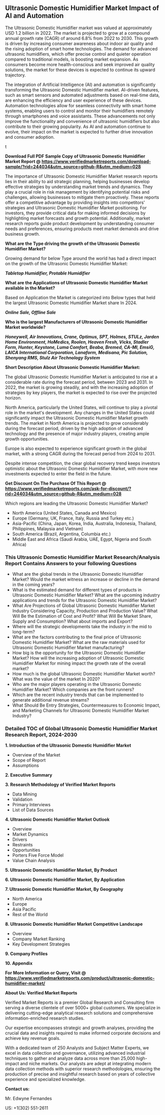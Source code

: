 <h2>Ultrasonic Domestic Humidifier Market Impact of AI and Automation</h2><p>The Ultrasonic Domestic Humidifier market was valued at approximately USD 1.2 billion in 2022. The market is projected to grow at a compound annual growth rate (CAGR) of around 6.8% from 2022 to 2030. This growth is driven by increasing consumer awareness about indoor air quality and the rising adoption of smart home technologies. The demand for advanced ultrasonic humidifiers, which offer precise control and quieter operation compared to traditional models, is boosting market expansion. As consumers become more health-conscious and seek improved air quality solutions, the market for these devices is expected to continue its upward trajectory.</p><p>The integration of Artificial Intelligence (AI) and automation is significantly transforming the Ultrasonic Domestic Humidifier market. AI-driven features, such as smart sensors and automated adjustments based on real-time data, are enhancing the efficiency and user experience of these devices. Automation technologies allow for seamless connectivity with smart home systems, enabling users to control and monitor their humidifiers remotely through smartphones and voice assistants. These advancements not only improve the functionality and convenience of ultrasonic humidifiers but also contribute to their growing popularity. As AI and automation continue to evolve, their impact on the market is expected to further drive innovation and consumer adoption.</p>t</p><p id="" class=""><strong>Download Full PDF Sample Copy of Ultrasonic Domestic Humidifier Market Report @ <a href="https://www.verifiedmarketreports.com/download-sample/?rid=244034&utm_source=github-R&utm_medium=028" target="_blank">https://www.verifiedmarketreports.com/download-sample/?rid=244034&utm_source=github-R&utm_medium=028</a></strong></p><p>The importance of&nbsp;Ultrasonic Domestic Humidifier Market research reports lies in their ability to aid strategic planning, helping businesses develop effective strategies by understanding market trends and dynamics. They play a crucial role in risk management by identifying potential risks and challenges, allowing businesses to mitigate them proactively. These reports offer a competitive advantage by providing insights into competitors' strategies and Ultrasonic Domestic Humidifier Market positioning. For investors, they provide critical data for making informed decisions by highlighting market forecasts and growth potential. Additionally, market research reports guide product development by understanding consumer needs and preferences, ensuring products meet market demands and drive business growth.</p><p><strong>What are the&nbsp;Type driving the growth of the Ultrasonic Domestic Humidifier Market?</strong></p><p id="" class="">Growing demand for below Type around the world has had a direct impact on the growth of the Ultrasonic Domestic Humidifier Market:</p><em><strong>Tabletop Humidifier, Protable Humidifier</strong></em></p><strong>What are the&nbsp;Applications&nbsp;of Ultrasonic Domestic Humidifier Market available in the Market?</strong></p><p id="" class="">Based on Application the Market is categorized into Below types that held the largest Ultrasonic Domestic Humidifier Market share In 2024.</p><em><strong>Online Sale, Offline Sale</strong></em></p><strong>Who is the largest Manufacturers of Ultrasonic Domestic Humidifier Market worldwide?</strong></p><p><em><strong>Honeywell, Air Innovations, Crane, Optimus, SPT, Holmes, STULz, Jarden Home Environment, HoMedics, Roolen, Heaven Fresh, Vicks, Stadler Form, Hunter, Keystone, Luma Comfort, Beaba, Bremed, CA-MI, EmsiG, LAICA International Corporation, Lanaform, Medisana, Pic Solution, Shenyang RMS, Stulz Air Technology System</strong></em></p><p id="" class=""><strong>Short Description About Ultrasonic Domestic Humidifier Market:</strong></p><p>The global Ultrasonic Domestic Humidifier Market is anticipated to rise at a considerable rate during the forecast period, between 2023 and 2031. In 2022, the market is growing steadily, and with the increasing adoption of strategies by key players, the market is expected to rise over the projected horizon.</p><p>North America, particularly the United States, will continue to play a pivotal role in the market's development. Any changes in the United States could significantly impact the Ultrasonic Domestic Humidifier Market growth trends. The market in North America is projected to grow considerably during the forecast period, driven by the high adoption of advanced technology and the presence of major industry players, creating ample growth opportunities.</p><p>Europe is also expected to experience significant growth in the global market, with a strong CAGR during the forecast period from 2024 to 2031.</p><p>Despite intense competition, the clear global recovery trend keeps investors optimistic about the Ultrasonic Domestic Humidifier Market, with more new investments expected to enter the field in the future.</p><p id="" class=""><strong>Get Discount On The Purchase Of This Report @ <a href="https://www.verifiedmarketreports.com/ask-for-discount/?rid=244034&utm_source=github-R&utm_medium=028" target="_blank">https://www.verifiedmarketreports.com/ask-for-discount/?rid=244034&utm_source=github-R&utm_medium=028</a></strong></p>Which regions are leading the Ultrasonic Domestic Humidifier Market?</p><ul><li>North America (United States, Canada and Mexico)</li><li>Europe (Germany, UK, France, Italy, Russia and Turkey etc.)</li><li>Asia-Pacific (China, Japan, Korea, India, Australia, Indonesia, Thailand, Philippines, Malaysia and Vietnam)</li><li>South America (Brazil, Argentina, Columbia etc.)</li><li>Middle East and Africa (Saudi Arabia, UAE, Egypt, Nigeria and South Africa)</li></ul><h3 id="" class="">This Ultrasonic Domestic Humidifier Market Research/Analysis Report Contains Answers to your following Questions</h3><ul><li>What are the global trends in the Ultrasonic Domestic Humidifier Market? Would the market witness an increase or decline in the demand in the coming years?</li><li>What is the estimated demand for different types of products in Ultrasonic Domestic Humidifier Market? What are the upcoming industry applications and trends for the Ultrasonic Domestic Humidifier Market?</li><li>What Are Projections of Global Ultrasonic Domestic Humidifier Market Industry Considering Capacity, Production and Production Value? What Will Be the Estimation of Cost and Profit? What Will Be Market Share, Supply and Consumption? What about imports and Export?</li><li>Where will the strategic developments take the industry in the mid to long-term?</li><li>What are the factors contributing to the final price of Ultrasonic Domestic Humidifier Market? What are the raw materials used for Ultrasonic Domestic Humidifier Market manufacturing?</li><li>How big is the opportunity for the Ultrasonic Domestic Humidifier Market? How will the increasing adoption of Ultrasonic Domestic Humidifier Market for mining impact the growth rate of the overall market?</li><li>How much is the global Ultrasonic Domestic Humidifier Market worth? What was the value of the market In 2020?</li><li>Who are the major players operating in the Ultrasonic Domestic Humidifier Market? Which companies are the front runners?</li><li>Which are the recent industry trends that can be implemented to generate additional revenue streams?</li><li>What Should Be Entry Strategies, Countermeasures to Economic Impact, and Marketing Channels for Ultrasonic Domestic Humidifier Market Industry?</li></ul><h3 id="" class="">Detailed TOC of Global Ultrasonic Domestic Humidifier Market Research Report, 2024-2030</h3><p id="" class=""><strong>1. Introduction of the Ultrasonic Domestic Humidifier Market</strong></p><ul><li>Overview of the Market</li><li>Scope of Report</li><li>Assumptions</li></ul><p id="" class=""><strong>2. Executive Summary</strong></p><p id="" class=""><strong>3. Research Methodology of Verified Market Reports</strong></p><ul><li>Data Mining</li><li>Validation</li><li>Primary Interviews</li><li>List of Data Sources</li></ul><p id="" class=""><strong>4. Ultrasonic Domestic Humidifier Market Outlook</strong></p><ul><li>Overview</li><li>Market Dynamics</li><li>Drivers</li><li>Restraints</li><li>Opportunities</li><li>Porters Five Force Model</li><li>Value Chain Analysis</li></ul><p id="" class=""><strong>5. Ultrasonic Domestic Humidifier Market, By Product</strong></p><p id="" class=""><strong>6. Ultrasonic Domestic Humidifier Market, By Application</strong></p><p id="" class=""><strong>7. Ultrasonic Domestic Humidifier Market, By Geography</strong></p><ul><li>North America</li><li>Europe</li><li>Asia Pacific</li><li>Rest of the World</li></ul><p id="" class=""><strong>8. Ultrasonic Domestic Humidifier Market Competitive Landscape</strong></p><ul><li>Overview</li><li>Company Market Ranking</li><li>Key Development Strategies</li></ul><p id="" class=""><strong>9. Company Profiles</strong></p><p id="" class=""><strong>10. Appendix</strong></p><p id="" class=""><strong>For More Information or Query, Visit @ <a href="https://www.verifiedmarketreports.com/product/ultrasonic-domestic-humidifier-market/" target="_blank">https://www.verifiedmarketreports.com/product/ultrasonic-domestic-humidifier-market/</a></strong></p><p id="" class=""><strong>About Us: Verified Market Reports</strong></p><p id="" class="">Verified Market Reports is a premier Global Research and Consulting firm serving a diverse clientele of over 5000+ global customers. We specialize in delivering cutting-edge analytical research solutions and comprehensive information-enriched research studies.</p><p id="" class="">Our expertise encompasses strategic and growth analyses, providing the crucial data and insights required to make informed corporate decisions and achieve key revenue goals.</p><p id="" class="">With a dedicated team of 250 Analysts and Subject Matter Experts, we excel in data collection and governance, utilizing advanced industrial techniques to gather and analyze data across more than 25,000 high-impact and niche markets. Our analysts are adept at integrating modern data collection methods with superior research methodologies, ensuring the production of precise and insightful research based on years of collective experience and specialized knowledge.</p><p id="" class=""><strong>Contact us:</strong></p><p id="" class="">Mr. Edwyne Fernandes</p><p id="" class="">US: +1(302) 551-2611</p>